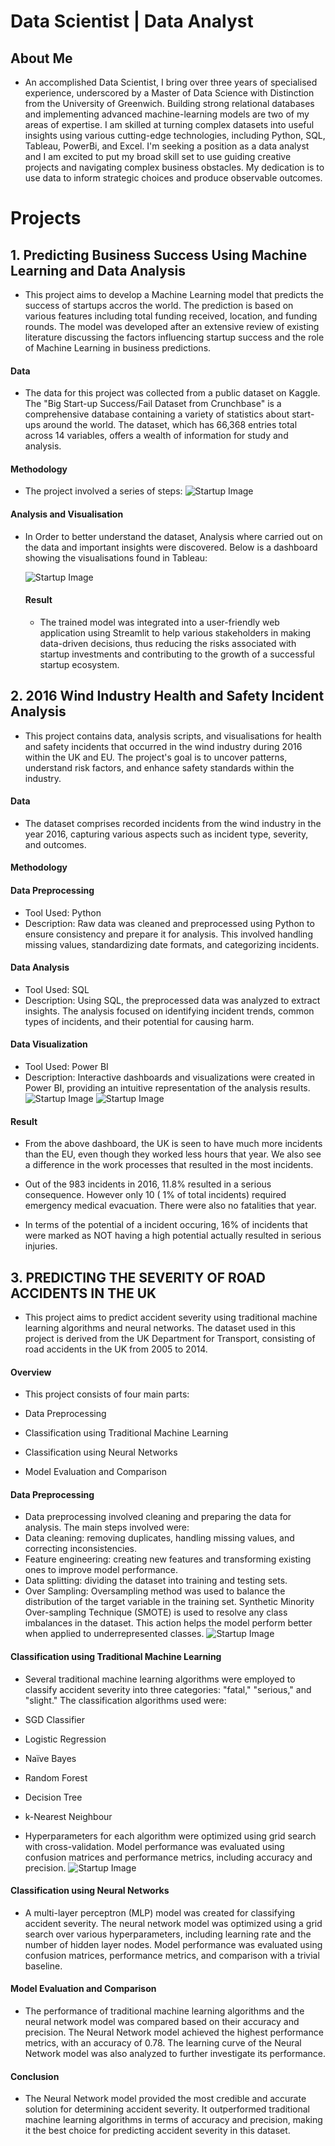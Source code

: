 # Data Scientist | Data Analyst

## About Me
- An accomplished Data Scientist, I bring over three years of specialised experience, underscored by a Master of Data Science with Distinction from the University of Greenwich. Building strong relational databases and implementing advanced machine-learning models are two of my areas of expertise. I am skilled at turning complex datasets into useful insights using various cutting-edge technologies, including Python, SQL, Tableau, PowerBi, and Excel.
I'm seeking a position as a data analyst and I am excited to put my broad skill set to use guiding creative projects and navigating complex business obstacles. My dedication is to use data to inform strategic choices and produce observable outcomes.




# Projects

## 1. Predicting Business Success Using Machine Learning and Data Analysis
- This project aims to develop a Machine Learning model that predicts the success of startups accros the world. The prediction is based on various features including total funding received, location, and funding rounds. The model was developed after an extensive review of existing literature discussing the factors influencing startup success and the role of Machine Learning in business predictions.
  
#### Data
  - The data for this project was collected from a public dataset on Kaggle. The "Big Start-up Success/Fail Dataset from Crunchbase" is a comprehensive database containing a variety of statistics about start-ups around the world. The dataset, which has 66,368 entries total across 14 variables, offers a wealth of information for study and analysis.
    
#### Methodology
- The project involved a series of steps:
![Startup Image](/Startup11/img/Picture1.png)

#### Analysis and Visualisation
- In Order to better understand the dataset, Analysis where carried out on the data and important insights were discovered. Below is a dashboard showing the visualisations found in Tableau:

  ![Startup Image](/Startup11/img/startup.jpeg)

  #### Result
  - The trained model was integrated into a user-friendly web application using Streamlit to help various stakeholders in making data-driven decisions, thus reducing the risks associated with startup investments and contributing to the growth of a successful startup ecosystem.





## 2. 2016 Wind Industry Health and Safety Incident Analysis
- This project contains data, analysis scripts, and visualisations for health and safety incidents that occurred in the wind industry during 2016 within the UK and EU. The project's goal is to uncover patterns, understand risk factors, and enhance safety standards within the industry.

#### Data
- The dataset comprises recorded incidents from the wind industry in the year 2016, capturing various aspects such as incident type, severity, and outcomes.

#### Methodology

#### Data Preprocessing
- Tool Used: Python
- Description: Raw data was cleaned and preprocessed using Python to ensure consistency and prepare it for analysis. This involved handling missing values, standardizing date formats, and categorizing incidents.

  
#### Data Analysis
- Tool Used: SQL
- Description: Using SQL, the preprocessed data was analyzed to extract insights. The analysis focused on identifying incident trends, common types of incidents, and their potential for causing harm.

  
#### Data Visualization
- Tool Used: Power BI
- Description: Interactive dashboards and visualizations were created in Power BI, providing an intuitive representation of the analysis results.
  ![Startup Image](/safetyon/img2.png)
  ![Startup Image](/safetyon/img1.png)

#### Result
- From the above dashboard, the UK is seen to have much more incidents than the EU, even though they worked less hours that year. We also see a difference in the work processes that resulted in the most incidents.

- Out of the 983 incidents in 2016, 11.8% resulted in a serious consequence. However only 10 ( 1% of total incidents) required emergency medical evacuation. There were also no fatalities that year. 

- In terms of the potential of a incident occuring, 16% of incidents that were marked as NOT having a high potential actually resulted in serious injuries.


## 3. PREDICTING THE SEVERITY OF ROAD ACCIDENTS IN THE UK

- This project aims to predict accident severity using traditional machine learning algorithms and neural networks. The dataset used in this project is derived from the UK Department for Transport, consisting of road accidents in the UK from 2005 to 2014.

#### Overview
- This project consists of four main parts:

- Data Preprocessing
- Classification using Traditional Machine Learning
- Classification using Neural Networks
- Model Evaluation and Comparison


#### Data Preprocessing
- Data preprocessing involved cleaning and preparing the data for analysis. The main steps involved were:
- Data cleaning: removing duplicates, handling missing values, and correcting inconsistencies.
- Feature engineering: creating new features and transforming existing ones to improve model performance.
- Data splitting: dividing the dataset into training and testing sets.
- Over Sampling: Oversampling method was used to balance the distribution of the target variable in the training set. Synthetic Minority Over-sampling Technique (SMOTE) is used to resolve any class imbalances in the dataset. 
This action helps the model perform better when applied to underrepresented classes. 
![Startup Image](/accident/Px5.png)

#### Classification using Traditional Machine Learning
- Several traditional machine learning algorithms were employed to classify accident severity into three categories: "fatal," "serious," and "slight." The classification algorithms used were:

- SGD Classifier
- Logistic Regression
- Naïve Bayes
- Random Forest
- Decision Tree
- k-Nearest Neighbour
- Hyperparameters for each algorithm were optimized using grid search with cross-validation. Model performance was evaluated using confusion matrices and performance metrics, including accuracy and precision.
![Startup Image](/accident/px4.png)

#### Classification using Neural Networks
- A multi-layer perceptron (MLP) model was created for classifying accident severity. The neural network model was optimized using a grid search over various hyperparameters, including learning rate and the number of hidden layer nodes. Model performance was evaluated using confusion matrices, performance metrics, and comparison with a trivial baseline.

#### Model Evaluation and Comparison
- The performance of traditional machine learning algorithms and the neural network model was compared based on their accuracy and precision. The Neural Network model achieved the highest performance metrics, with an accuracy of 0.78. The learning curve of the Neural Network model was also analyzed to further investigate its performance.

#### Conclusion
- The Neural Network model provided the most credible and accurate solution for determining accident severity. It outperformed traditional machine learning algorithms in terms of accuracy and precision, making it the best choice for predicting accident severity in this dataset.






